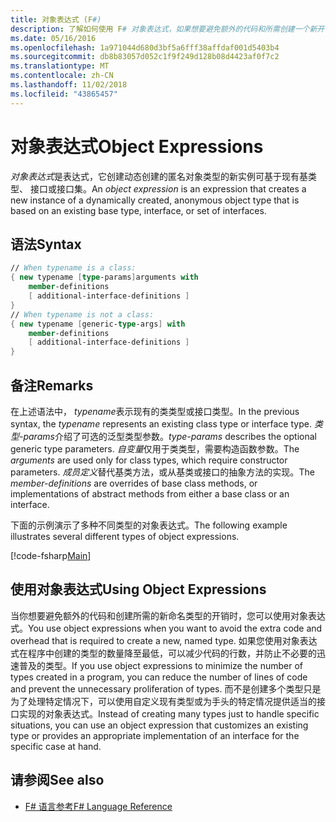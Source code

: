 ```yaml
---
title: 对象表达式 (F#)
description: 了解如何使用 F# 对象表达式，如果想要避免额外的代码和所需创建一个新开销命名类型。
ms.date: 05/16/2016
ms.openlocfilehash: 1a971044d680d3bf5a6fff38affdaf001d5403b4
ms.sourcegitcommit: db8b83057d052c1f9f249d128b08d4423af0f7c2
ms.translationtype: MT
ms.contentlocale: zh-CN
ms.lasthandoff: 11/02/2018
ms.locfileid: "43865457"
---
```

# <a name="object-expressions"></a><span data-ttu-id="1ed6c-103">对象表达式</span><span class="sxs-lookup"><span data-stu-id="1ed6c-103">Object Expressions</span></span>

<span data-ttu-id="1ed6c-104">*对象表达式*是表达式，它创建动态创建的匿名对象类型的新实例可基于现有基类型、 接口或接口集。</span><span class="sxs-lookup"><span data-stu-id="1ed6c-104">An *object expression* is an expression that creates a new instance of a dynamically created, anonymous object type that is based on an existing base type, interface, or set of interfaces.</span></span>

## <a name="syntax"></a><span data-ttu-id="1ed6c-105">语法</span><span class="sxs-lookup"><span data-stu-id="1ed6c-105">Syntax</span></span>

```fsharp
// When typename is a class:
{ new typename [type-params]arguments with
    member-definitions
    [ additional-interface-definitions ]
}
// When typename is not a class:
{ new typename [generic-type-args] with
    member-definitions
    [ additional-interface-definitions ]
}
```

## <a name="remarks"></a><span data-ttu-id="1ed6c-106">备注</span><span class="sxs-lookup"><span data-stu-id="1ed6c-106">Remarks</span></span>

<span data-ttu-id="1ed6c-107">在上述语法中， *typename*表示现有的类类型或接口类型。</span><span class="sxs-lookup"><span data-stu-id="1ed6c-107">In the previous syntax, the *typename* represents an existing class type or interface type.</span></span> <span data-ttu-id="1ed6c-108">*类型-params*介绍了可选的泛型类型参数。</span><span class="sxs-lookup"><span data-stu-id="1ed6c-108">*type-params* describes the optional generic type parameters.</span></span> <span data-ttu-id="1ed6c-109">*自变量*仅用于类类型，需要构造函数参数。</span><span class="sxs-lookup"><span data-stu-id="1ed6c-109">The *arguments* are used only for class types, which require constructor parameters.</span></span> <span data-ttu-id="1ed6c-110">*成员定义*替代基类方法，或从基类或接口的抽象方法的实现。</span><span class="sxs-lookup"><span data-stu-id="1ed6c-110">The *member-definitions* are overrides of base class methods, or implementations of abstract methods from either a base class or an interface.</span></span>

<span data-ttu-id="1ed6c-111">下面的示例演示了多种不同类型的对象表达式。</span><span class="sxs-lookup"><span data-stu-id="1ed6c-111">The following example illustrates several different types of object expressions.</span></span>

[!code-fsharp[Main](../../../samples/snippets/fsharp/lang-ref-2/snippet4301.fs)]

## <a name="using-object-expressions"></a><span data-ttu-id="1ed6c-112">使用对象表达式</span><span class="sxs-lookup"><span data-stu-id="1ed6c-112">Using Object Expressions</span></span>

<span data-ttu-id="1ed6c-113">当你想要避免额外的代码和创建所需的新命名类型的开销时，您可以使用对象表达式。</span><span class="sxs-lookup"><span data-stu-id="1ed6c-113">You use object expressions when you want to avoid the extra code and overhead that is required to create a new, named type.</span></span> <span data-ttu-id="1ed6c-114">如果您使用对象表达式在程序中创建的类型的数量降至最低，可以减少代码的行数，并防止不必要的迅速普及的类型。</span><span class="sxs-lookup"><span data-stu-id="1ed6c-114">If you use object expressions to minimize the number of types created in a program, you can reduce the number of lines of code and prevent the unnecessary proliferation of types.</span></span> <span data-ttu-id="1ed6c-115">而不是创建多个类型只是为了处理特定情况下，可以使用自定义现有类型或为手头的特定情况提供适当的接口实现的对象表达式。</span><span class="sxs-lookup"><span data-stu-id="1ed6c-115">Instead of creating many types just to handle specific situations, you can use an object expression that customizes an existing type or provides an appropriate implementation of an interface for the specific case at hand.</span></span>

## <a name="see-also"></a><span data-ttu-id="1ed6c-116">请参阅</span><span class="sxs-lookup"><span data-stu-id="1ed6c-116">See also</span></span>

- [<span data-ttu-id="1ed6c-117">F# 语言参考</span><span class="sxs-lookup"><span data-stu-id="1ed6c-117">F# Language Reference</span></span>](index.md)
